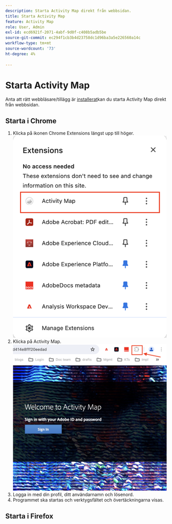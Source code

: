 ```yaml
---
description: Starta Activity Map direkt från webbsidan.
title: Starta Activity Map
feature: Activity Map
role: User, Admin
exl-id: ecd6921f-2071-4abf-9d0f-c408b5adb5be
source-git-commit: ec294f1cb3b4d23758dc1d96ba3a5e226560a14c
workflow-type: tm+mt
source-wordcount: '73'
ht-degree: 4%

---
```



# Starta Activity Map

Anta att rätt webbläsare/tillägg är [installerat](/help/analyze/activity-map/activitymap-getting-started/activitymap-install.md)kan du starta Activity Map direkt från webbsidan.

## Starta i Chrome

1. Klicka på ikonen Chrome Extensions längst upp till höger.
   ![Activity Map](assets/chrome2.png)
1. Klicka på Activity Map.
   ![Starta Activity Map](assets/chrome3.png)
1. Logga in med din profil, ditt användarnamn och lösenord.
1. Programmet ska startas och verktygsfältet och övertäckningarna visas.

## Starta i Firefox



